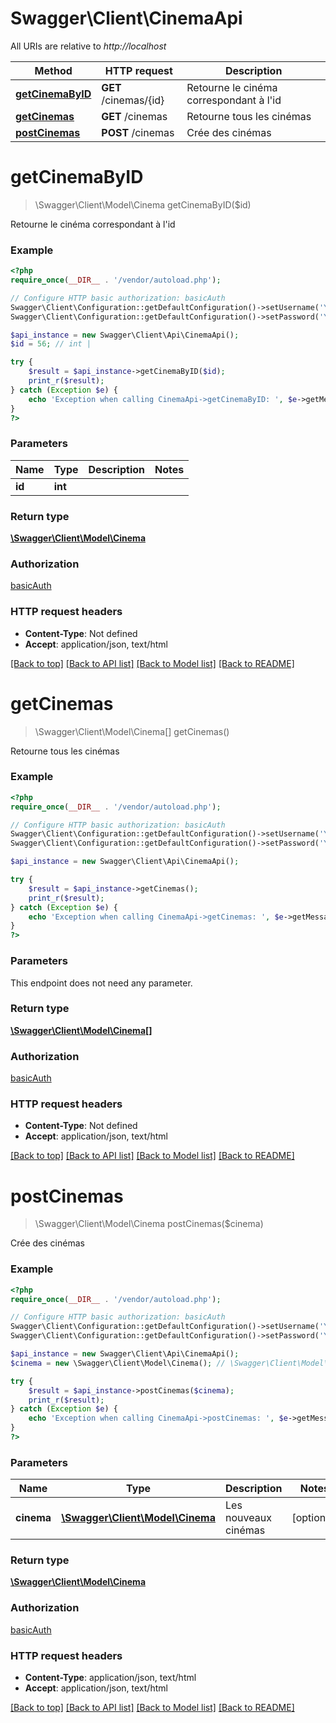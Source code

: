 # Swagger\Client\CinemaApi

All URIs are relative to *http://localhost*

Method | HTTP request | Description
------------- | ------------- | -------------
[**getCinemaByID**](CinemaApi.md#getCinemaByID) | **GET** /cinemas/{id} | Retourne le cinéma correspondant à l&#39;id
[**getCinemas**](CinemaApi.md#getCinemas) | **GET** /cinemas | Retourne tous les cinémas
[**postCinemas**](CinemaApi.md#postCinemas) | **POST** /cinemas | Crée des cinémas


# **getCinemaByID**
> \Swagger\Client\Model\Cinema getCinemaByID($id)

Retourne le cinéma correspondant à l'id

### Example
```php
<?php
require_once(__DIR__ . '/vendor/autoload.php');

// Configure HTTP basic authorization: basicAuth
Swagger\Client\Configuration::getDefaultConfiguration()->setUsername('YOUR_USERNAME');
Swagger\Client\Configuration::getDefaultConfiguration()->setPassword('YOUR_PASSWORD');

$api_instance = new Swagger\Client\Api\CinemaApi();
$id = 56; // int | 

try {
    $result = $api_instance->getCinemaByID($id);
    print_r($result);
} catch (Exception $e) {
    echo 'Exception when calling CinemaApi->getCinemaByID: ', $e->getMessage(), PHP_EOL;
}
?>
```

### Parameters

Name | Type | Description  | Notes
------------- | ------------- | ------------- | -------------
 **id** | **int**|  |

### Return type

[**\Swagger\Client\Model\Cinema**](../Model/Cinema.md)

### Authorization

[basicAuth](../../README.md#basicAuth)

### HTTP request headers

 - **Content-Type**: Not defined
 - **Accept**: application/json, text/html

[[Back to top]](#) [[Back to API list]](../../README.md#documentation-for-api-endpoints) [[Back to Model list]](../../README.md#documentation-for-models) [[Back to README]](../../README.md)

# **getCinemas**
> \Swagger\Client\Model\Cinema[] getCinemas()

Retourne tous les cinémas

### Example
```php
<?php
require_once(__DIR__ . '/vendor/autoload.php');

// Configure HTTP basic authorization: basicAuth
Swagger\Client\Configuration::getDefaultConfiguration()->setUsername('YOUR_USERNAME');
Swagger\Client\Configuration::getDefaultConfiguration()->setPassword('YOUR_PASSWORD');

$api_instance = new Swagger\Client\Api\CinemaApi();

try {
    $result = $api_instance->getCinemas();
    print_r($result);
} catch (Exception $e) {
    echo 'Exception when calling CinemaApi->getCinemas: ', $e->getMessage(), PHP_EOL;
}
?>
```

### Parameters
This endpoint does not need any parameter.

### Return type

[**\Swagger\Client\Model\Cinema[]**](../Model/Cinema.md)

### Authorization

[basicAuth](../../README.md#basicAuth)

### HTTP request headers

 - **Content-Type**: Not defined
 - **Accept**: application/json, text/html

[[Back to top]](#) [[Back to API list]](../../README.md#documentation-for-api-endpoints) [[Back to Model list]](../../README.md#documentation-for-models) [[Back to README]](../../README.md)

# **postCinemas**
> \Swagger\Client\Model\Cinema postCinemas($cinema)

Crée des cinémas

### Example
```php
<?php
require_once(__DIR__ . '/vendor/autoload.php');

// Configure HTTP basic authorization: basicAuth
Swagger\Client\Configuration::getDefaultConfiguration()->setUsername('YOUR_USERNAME');
Swagger\Client\Configuration::getDefaultConfiguration()->setPassword('YOUR_PASSWORD');

$api_instance = new Swagger\Client\Api\CinemaApi();
$cinema = new \Swagger\Client\Model\Cinema(); // \Swagger\Client\Model\Cinema | Les nouveaux cinémas

try {
    $result = $api_instance->postCinemas($cinema);
    print_r($result);
} catch (Exception $e) {
    echo 'Exception when calling CinemaApi->postCinemas: ', $e->getMessage(), PHP_EOL;
}
?>
```

### Parameters

Name | Type | Description  | Notes
------------- | ------------- | ------------- | -------------
 **cinema** | [**\Swagger\Client\Model\Cinema**](../Model/Cinema.md)| Les nouveaux cinémas | [optional]

### Return type

[**\Swagger\Client\Model\Cinema**](../Model/Cinema.md)

### Authorization

[basicAuth](../../README.md#basicAuth)

### HTTP request headers

 - **Content-Type**: application/json, text/html
 - **Accept**: application/json, text/html

[[Back to top]](#) [[Back to API list]](../../README.md#documentation-for-api-endpoints) [[Back to Model list]](../../README.md#documentation-for-models) [[Back to README]](../../README.md)

